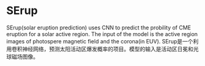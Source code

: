# SErup
SErup(solar eruption prediction) uses CNN to predict the probility of CME eruption for a solar active region. 
The input of the model is the active region images of photospere magnetic field and the corona(in EUV).
SErup是一个利用卷积神经网络，预测太阳活动区爆发概率的项目。模型的输入是活动区日冕和光球磁场图像。

